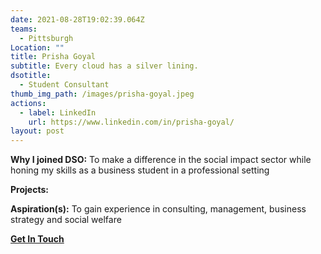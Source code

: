 ```yaml
---
date: 2021-08-28T19:02:39.064Z
teams:
  - Pittsburgh
Location: ""
title: Prisha Goyal
subtitle: Every cloud has a silver lining.
dsotitle:
  - Student Consultant
thumb_img_path: /images/prisha-goyal.jpeg
actions:
  - label: LinkedIn
    url: https://www.linkedin.com/in/prisha-goyal/
layout: post
---
```

**Why I joined DSO:** To make a difference in the social impact sector while honing my skills as a business student in a professional setting

**Projects:**

**Aspiration(s):** To gain experience in consulting, management, business strategy and social welfare

**[Get In Touch](mailto:prishagoyal@dsoglobal.org)**